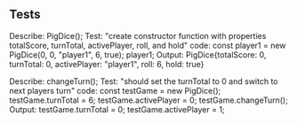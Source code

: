 ## Tests
Describe: PigDice();
Test: "create constructor function with properties totalScore, turnTotal, activePlayer, roll, and hold"
code: const player1 = new PigDice(0, 0, "player1", 6, true);
      player1;
Output: PigDice{totalScore: 0, turnTotal: 0, activePlayer: "player1", roll: 6, hold: true}

Describe: changeTurn();
Test: "should set the turnTotal to 0 and switch to next players turn"
code: const testGame = new PigDice();
      testGame.turnTotal = 6;
      testGame.activePlayer = 0;
      testGame.changeTurn();
Output: testGame.turnTotal = 0; 
        testGame.activePlayer = 1;